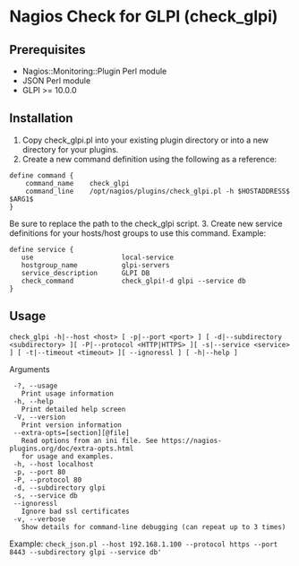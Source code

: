 # Nagios Check for GLPI (check_glpi)

## Prerequisites
- Nagios::Monitoring::Plugin Perl module
- JSON Perl module
- GLPI >= 10.0.0

## Installation
1. Copy check_glpi.pl into your existing plugin directory or into a new directory for your plugins.
2. Create a new command definition using the following as a reference:
```
define command {
    command_name    check_glpi
    command_line    /opt/nagios/plugins/check_glpi.pl -h $HOSTADDRESS$ $ARG1$
}
```
Be sure to replace the path to the check_glpi script.
3. Create new service definitions for your hosts/host groups to use this command.
Example:
```
define service {
   use                      local-service
   hostgroup_name           glpi-servers
   service_description      GLPI DB
   check_command            check_glpi!-d glpi --service db
}
```

## Usage
`check_glpi -h|--host <host> [ -p|--port <port> ] [ -d|--subdirectory <subdirectory> ][ -P|--protocol <HTTP|HTTPS> ][ -s|--service <service> ] [ -t|--timeout <timeout> ][ --ignoressl ] [ -h|--help ]`

Arguments
```
 -?, --usage
   Print usage information
 -h, --help
   Print detailed help screen
 -V, --version
   Print version information
 --extra-opts=[section][@file]
   Read options from an ini file. See https://nagios-plugins.org/doc/extra-opts.html
   for usage and examples.
 -h, --host localhost
 -p, --port 80
 -P, --protocol 80
 -d, --subdirectory glpi
 -s, --service db
 --ignoressl
   Ignore bad ssl certificates
 -v, --verbose
   Show details for command-line debugging (can repeat up to 3 times)
```

Example: 
`check_json.pl --host 192.168.1.100 --protocol https --port 8443 --subdirectory glpi --service db'`
